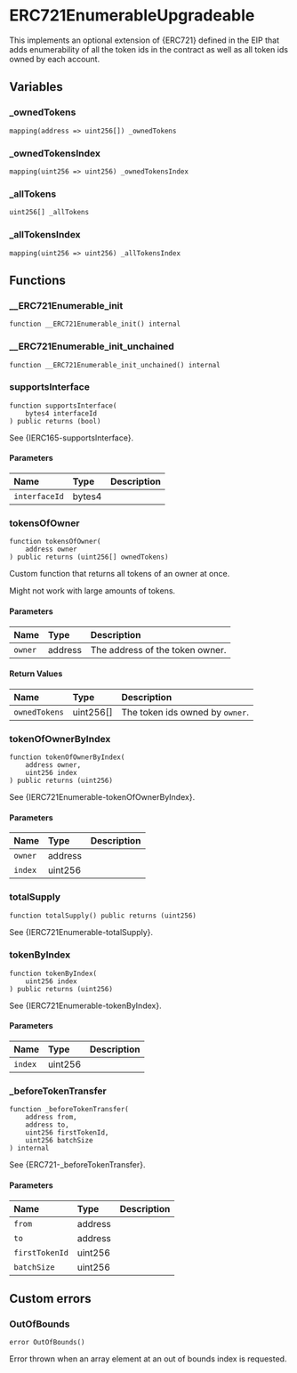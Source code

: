 # ERC721EnumerableUpgradeable

This implements an optional extension of {ERC721} defined in the EIP that adds
enumerability of all the token ids in the contract as well as all token ids owned by each
account.

## Variables

### _ownedTokens

```solidity
mapping(address => uint256[]) _ownedTokens
```

### _ownedTokensIndex

```solidity
mapping(uint256 => uint256) _ownedTokensIndex
```

### _allTokens

```solidity
uint256[] _allTokens
```

### _allTokensIndex

```solidity
mapping(uint256 => uint256) _allTokensIndex
```

## Functions

### __ERC721Enumerable_init

```solidity
function __ERC721Enumerable_init() internal
```

### __ERC721Enumerable_init_unchained

```solidity
function __ERC721Enumerable_init_unchained() internal
```

### supportsInterface

```solidity
function supportsInterface(
    bytes4 interfaceId
) public returns (bool)
```

See {IERC165-supportsInterface}.

#### Parameters

| Name | Type | Description |
| :--- | :--- | :---------- |
| `interfaceId` | bytes4 |  |

### tokensOfOwner

```solidity
function tokensOfOwner(
    address owner
) public returns (uint256[] ownedTokens)
```

Custom function that returns all tokens of an owner at once.

Might not work with large amounts of tokens.

#### Parameters

| Name | Type | Description |
| :--- | :--- | :---------- |
| `owner` | address | The address of the token owner. |

#### Return Values

| Name | Type | Description |
| :--- | :--- | :---------- |
| `ownedTokens` | uint256[] | The token ids owned by `owner`. |
### tokenOfOwnerByIndex

```solidity
function tokenOfOwnerByIndex(
    address owner,
    uint256 index
) public returns (uint256)
```

See {IERC721Enumerable-tokenOfOwnerByIndex}.

#### Parameters

| Name | Type | Description |
| :--- | :--- | :---------- |
| `owner` | address |  |
| `index` | uint256 |  |

### totalSupply

```solidity
function totalSupply() public returns (uint256)
```

See {IERC721Enumerable-totalSupply}.

### tokenByIndex

```solidity
function tokenByIndex(
    uint256 index
) public returns (uint256)
```

See {IERC721Enumerable-tokenByIndex}.

#### Parameters

| Name | Type | Description |
| :--- | :--- | :---------- |
| `index` | uint256 |  |

### _beforeTokenTransfer

```solidity
function _beforeTokenTransfer(
    address from,
    address to,
    uint256 firstTokenId,
    uint256 batchSize
) internal
```

See {ERC721-_beforeTokenTransfer}.

#### Parameters

| Name | Type | Description |
| :--- | :--- | :---------- |
| `from` | address |  |
| `to` | address |  |
| `firstTokenId` | uint256 |  |
| `batchSize` | uint256 |  |

## Custom errors

### OutOfBounds

```solidity
error OutOfBounds()
```

Error thrown when an array element at an out of bounds index is requested.

